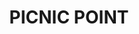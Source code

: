 ---
lastmod: '2025-04-06T06:05:20+00:00'
latitude: -33.964102
layout: suburb
longitude: 150.997836
postcode: '2213'
state: NSW
title: PICNIC POINT
url: /nsw/picnic-point/
---